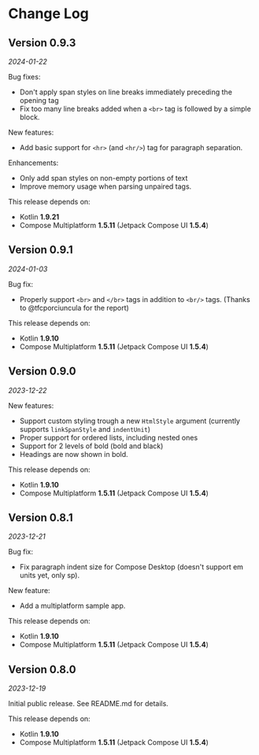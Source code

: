 Change Log
==========

## Version 0.9.3

_2024-01-22_

Bug fixes:
- Don't apply span styles on line breaks immediately preceding the opening tag
- Fix too many line breaks added when a `<br>` tag is followed by a simple block.

New features:
- Add basic support for `<hr>` (and `<hr/>`) tag for paragraph separation.

Enhancements:
- Only add span styles on non-empty portions of text 
- Improve memory usage when parsing unpaired tags.

This release depends on:
- Kotlin **1.9.21**
- Compose Multiplatform **1.5.11** (Jetpack Compose UI **1.5.4**)

## Version 0.9.1

_2024-01-03_

Bug fix:
- Properly support `<br>` and `</br>` tags in addition to `<br/>` tags. (Thanks to @tfcporciuncula for the report)

This release depends on:
- Kotlin **1.9.10**
- Compose Multiplatform **1.5.11** (Jetpack Compose UI **1.5.4**)

## Version 0.9.0

_2023-12-22_

New features:
- Support custom styling trough a new `HtmlStyle` argument (currently supports `linkSpanStyle` and `indentUnit`)
- Proper support for ordered lists, including nested ones
- Support for 2 levels of bold (bold and black)
- Headings are now shown in bold.

This release depends on:
- Kotlin **1.9.10**
- Compose Multiplatform **1.5.11** (Jetpack Compose UI **1.5.4**)

## Version 0.8.1

_2023-12-21_

Bug fix:
- Fix paragraph indent size for Compose Desktop (doesn't support em units yet, only sp).

New feature:
- Add a multiplatform sample app.

This release depends on:
- Kotlin **1.9.10**
- Compose Multiplatform **1.5.11** (Jetpack Compose UI **1.5.4**)

## Version 0.8.0

_2023-12-19_

Initial public release.
See README.md for details.

This release depends on:
- Kotlin **1.9.10**
- Compose Multiplatform **1.5.11** (Jetpack Compose UI **1.5.4**)